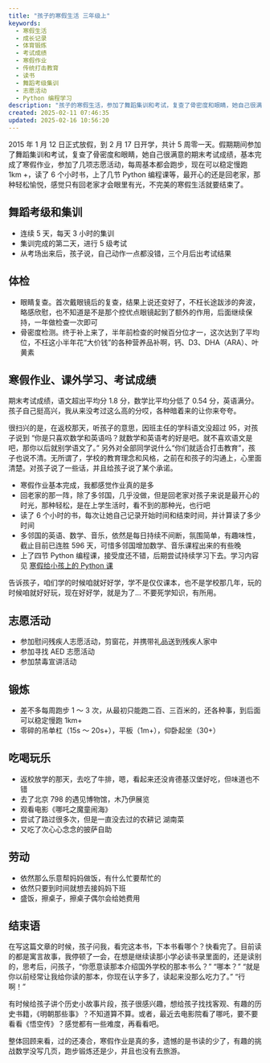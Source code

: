 ```yaml
---
title: "孩子的寒假生活 三年级上"
keywords:
  - 寒假生活
  - 成长记录
  - 体育锻炼
  - 考试成绩
  - 寒假作业
  - 传统打击教育
  - 读书
  - 舞蹈考级集训
  - 志愿活动
  - Python 编程学习
description: "孩子的寒假生活，参加了舞蹈集训和考试，复查了骨密度和眼睛，她自己很满意的期末考试成绩，基本完成了寒假作业，参加了几项志愿活动，每周基本都会跑步，现在可以稳定慢跑 1km +，上了几节 Python 编程等，最开心的还是回老家，那种轻松愉悦，只有回老家才会看到眼里有光，不完美的寒假生活就要结束了。"
created: 2025-02-11 07:46:35
updated: 2025-02-16 10:56:20
---
```


2015 年 1 月 12 日正式放假，到 2 月 17 日开学，共计 5 周零一天。假期期间参加了舞蹈集训和考试，复查了骨密度和眼睛，她自己很满意的期末考试成绩，基本完成了寒假作业，参加了几项志愿活动，每周基本都会跑步，现在可以稳定慢跑 1km +，读了 6 个小时书，上了几节 Python 编程课等，最开心的还是回老家，那种轻松愉悦，感觉只有回老家才会眼里有光，不完美的寒假生活就要结束了。

## 舞蹈考级和集训

- 连续 5 天，每天 3 小时的集训
- 集训完成的第二天，进行 5 级考试
- 从考场出来后，孩子说，自己动作一点都没错，三个月后出考试结果

## 体检

- 眼睛复查。首次戴眼镜后的复查，结果上说还变好了，不枉长途跋涉的奔波，略感欣慰，也不知道是不是那个控优点眼镜起到了额外的作用，后面继续保持，一年做检查一次即可
- 骨密度检测。终于补上来了，半年前检查的时候百分位才一，这次达到了平均位，不枉这小半年花“大价钱”的各种营养品补啊，钙、D3、DHA（ARA）、叶黄素

## 寒假作业、课外学习、考试成绩

期末考试成绩，语文超出平均分 1.8 分，数学比平均分低了 0.54 分，英语满分。孩子自己挺高兴，我从来没考过这么高的分哎，各种暗着来的让你来夸夸。

很扫兴的是，在返校那天，听孩子的意思，因班主任的学科语文没超过 95，对孩子说到 “你是只喜欢数学和英语吗？就数学和英语考的好是吧。就不喜欢语文是吧，那你以后就别学语文了。” 另外对全部同学说什么“你们就适合打击教育”，孩子也说不清。无所谓了，学校的教育理念和风格，之前在和孩子的沟通上，心里面清楚。对孩子说了一些话，并且给孩子说了某个承诺。

- 寒假作业基本完成，我都感觉作业真的是多
- 回老家的那一阵，除了多邻国，几乎没做，但是回老家对孩子来说是最开心的时光，那种轻松，是在上学生活时，看不到的那种光，也行吧
- 读了 6 个小时的书，每次让她自己记录开始时间和结束时间，并计算读了多少时间
- 多邻国的英语、数学、音乐，依然是每日持续不间断，氛围简单，有趣味性，截止目前已连胜 596 天，可惜多邻国增加数学、音乐课程出来的有些晚
- 上了四节 Python 编程课，接受度还不错，后期尝试持续学习下去。学习内容见 [寒假给小孩上的 Python 课](https://chrisding.xyz/posts/a-python-programming-course-for-kids-during-the-holidays)

告诉孩子，咱们学的时候咱就好好学，学不是仅仅课本，也不是学校那几年，玩的时候咱就好好玩，现在好好学，就是为了... 不要死学知识，有所用。

## 志愿活动

- 参加慰问残疾人志愿活动，剪窗花，并携带礼品送到残疾人家中
- 参加寻找 AED 志愿活动
- 参加禁毒宣讲活动

## 锻炼

- 差不多每周跑步 1 ～ 3 次，从最初只能跑二百、三百米的，还各种事，到后面可以稳定慢跑 1km+
- 零碎的吊单杠（15s ～ 20s+），平板（1m+），仰卧起坐（30+）

## 吃喝玩乐

- 返校放学的那天，去吃了牛排，嗯，看起来还没肯德基汉堡好吃，但味道也不错
- 去了北京 798 的遇见博物馆，木乃伊展览
- 观看电影《哪吒之魔童闹海》
- 尝试了路过很多次，但是一直没去过的农耕记 湖南菜
- 又吃了次心心念念的披萨自助

## 劳动

- 依然那么乐意帮妈妈做饭，有什么忙要帮忙的
- 依然只要到时间就想去接妈妈下班
- 盛饭，擦桌子，擦桌子偶尔会给她费用

## 结束语

在写这篇文章的时候，孩子问我，看完这本书，下本书看哪个？快看完了。目前读的都是寓言故事，我停顿了一会，在想是继续读那小学必读书录里面的，还是读别的，思考后，问孩子，“你愿意读那本介绍国外学校的那本书么？” “哪本？” “就是你以前经常让我给你读的那本，你现在认字多了，读起来没那么吃力了。” “行啊！”

有时候给孩子讲个历史小故事片段，孩子很感兴趣，想给孩子找找客观、有趣的历史书籍，《明朝那些事》？不知道算不算。或者，最近去电影院看了哪吒，要不要看看《悟空传》？感觉都有一些难度，再看看吧。

整体回顾来看，过的还凑合，寒假作业是真的多，遗憾的是书读的少了，有趣的挑战数学没写几页，跑步锻炼还是少，并且也没有去旅游。
